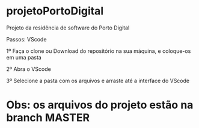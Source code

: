 # projetoPortoDigital
Projeto da residência de software do Porto Digital

Passos: VScode

1º Faça o clone ou Download do repositório na sua máquina, e coloque-os em uma pasta 

2º Abra o VScode

3º Selecione a pasta com os arquivos e arraste até a interface do VScode

# Obs: os arquivos do projeto estão na branch MASTER 


